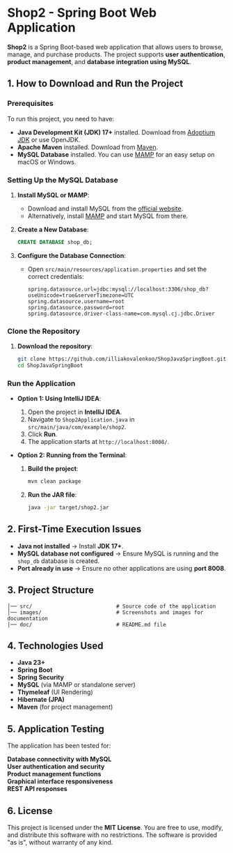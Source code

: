 # Shop2 - Spring Boot Web Application

**Shop2** is a Spring Boot-based web application that allows users to browse, manage, and purchase products. The project supports **user authentication**, **product management**, and **database integration using MySQL**.

## 1. How to Download and Run the Project

### **Prerequisites**

To run this project, you need to have:

- **Java Development Kit (JDK) 17+** installed. Download from [Adoptium JDK](https://adoptium.net/) or use OpenJDK.
- **Apache Maven** installed. Download from [Maven](https://maven.apache.org/download.cgi).
- **MySQL Database** installed. You can use [MAMP](https://www.mamp.info/en/) for an easy setup on macOS or Windows.

### **Setting Up the MySQL Database**

1. **Install MySQL or MAMP**:
   - Download and install MySQL from the [official website](https://dev.mysql.com/downloads/).
   - Alternatively, install [MAMP](https://www.mamp.info/en/) and start MySQL from there.

2. **Create a New Database**:
   ```sql
   CREATE DATABASE shop_db;
   ```

3. **Configure the Database Connection**:
   - Open `src/main/resources/application.properties` and set the correct credentials:
     ```properties
     spring.datasource.url=jdbc:mysql://localhost:3306/shop_db?useUnicode=true&serverTimezone=UTC
     spring.datasource.username=root
     spring.datasource.password=root
     spring.datasource.driver-class-name=com.mysql.cj.jdbc.Driver
     ```

### **Clone the Repository**

1. **Download the repository**:
   ```sh
   git clone https://github.com/illiakovalenkoo/ShopJavaSpringBoot.git
   cd ShopJavaSpringBoot
   ```

### **Run the Application**

- **Option 1: Using IntelliJ IDEA**:
  1. Open the project in **IntelliJ IDEA**.
  2. Navigate to `Shop2Application.java` in `src/main/java/com/example/shop2`.
  3. Click **Run**.
  4. The application starts at `http://localhost:8008/`.

- **Option 2: Running from the Terminal**:
  1. **Build the project**:
     ```sh
     mvn clean package
     ```
  2. **Run the JAR file**:
     ```sh
     java -jar target/shop2.jar
     ```

## 2. First-Time Execution Issues

- **Java not installed** → Install **JDK 17+**.
- **MySQL database not configured** → Ensure MySQL is running and the `shop_db` database is created.
- **Port already in use** → Ensure no other applications are using **port 8008**.

## 3. Project Structure

```
│── src/                           # Source code of the application
│── images/                        # Screenshots and images for documentation
│── doc/                           # README.md file
```

## 4. Technologies Used

- **Java 23+**
- **Spring Boot**
- **Spring Security**
- **MySQL** (via MAMP or standalone server)
- **Thymeleaf** (UI Rendering)
- **Hibernate (JPA)**
- **Maven** (for project management)

## 5. Application Testing

The application has been tested for:

 **Database connectivity with MySQL**  
 **User authentication and security**  
 **Product management functions**  
 **Graphical interface responsiveness**  
 **REST API responses**  

## 6. License

This project is licensed under the **MIT License**. You are free to use, modify, and distribute this software with no restrictions. The software is provided "as is", without warranty of any kind.


